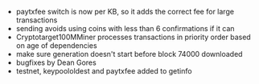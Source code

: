 * paytxfee switch is now per KB, so it adds the correct fee for large transactions
* sending avoids using coins with less than 6 confirmations if it can
* Cryptotarget100MMiner processes transactions in priority order based on age of dependencies
* make sure generation doesn't start before block 74000 downloaded
* bugfixes by Dean Gores
* testnet, keypoololdest and paytxfee added to getinfo
